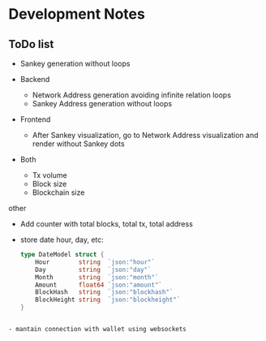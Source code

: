 # Development Notes

## ToDo list

- Sankey generation without loops

- Backend
    - Network Address generation avoiding infinite relation loops
    - Sankey Address generation without loops
- Frontend
    - After Sankey visualization, go to Network Address visualization and render without Sankey dots
- Both
    - Tx volume
    - Block size
    - Blockchain size

other

- Add counter with total blocks, total tx, total address

- store date hour, day, etc:
    ```Go
    type DateModel struct {
        Hour        string  `json:"hour"`
        Day         string  `json:"day"`
        Month       string  `json:"month"`
        Amount      float64 `json:"amount"`
        BlockHash   string  `json:"blockhash"`
        BlockHeight string  `json:"blockheight"`
    }
```

- mantain connection with wallet using websockets
